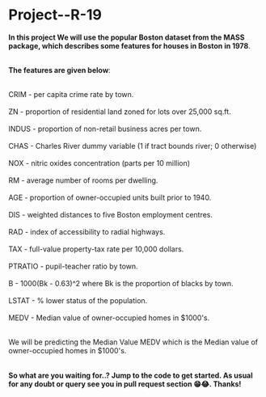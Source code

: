 # Project--R-19


<table>

  **In this project We will use the popular Boston dataset from the MASS package, which describes some features for houses in Boston in 1978**.<br></br>
  
  **The features are given below**:<br></br>

CRIM - per capita crime rate by town.<br></br>
ZN - proportion of residential land zoned for lots over 25,000 sq.ft.<br></br>
INDUS - proportion of non-retail business acres per town.<br></br>
CHAS - Charles River dummy variable (1 if tract bounds river; 0 otherwise)<br></br>
NOX - nitric oxides concentration (parts per 10 million)<br></br>
RM - average number of rooms per dwelling.<br></br>
AGE - proportion of owner-occupied units built prior to 1940.<br></br>
DIS - weighted distances to five Boston employment centres.<br></br>
RAD - index of accessibility to radial highways.<br></br>
TAX - full-value property-tax rate per 10,000 dollars.<br></br>
PTRATIO - pupil-teacher ratio by town.<br></br>
B - 1000(Bk - 0.63)^2 where Bk is the proportion of blacks by town.<br></br>
LSTAT - % lower status of the population.<br></br>
MEDV - Median value of owner-occupied homes in $1000's.<br></br>

We will be predicting the Median Value MEDV which is the Median value of owner-occupied homes in $1000's.

  
</table>

**So what are you waiting for..? Jump to the code to get started. As usual for any doubt or query see you in pull request section 😁😂. Thanks!**
